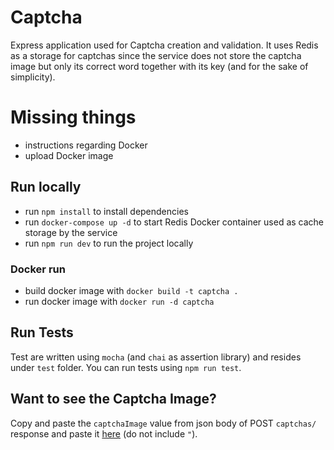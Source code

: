 # Captcha

Express application used for Captcha creation and validation.
It uses Redis as a storage for captchas since the service does not store the captcha image but only its correct word together with its key (and for the sake of simplicity).

# Missing things

-   instructions regarding Docker
-   upload Docker image

## Run locally

-   run `npm install` to install dependencies
-   run `docker-compose up -d` to start Redis Docker container used as cache storage by the service
-   run `npm run dev` to run the project locally

### Docker run

-   build docker image with `docker build -t captcha .`
-   run docker image with `docker run -d captcha`

## Run Tests

Test are written using `mocha` (and `chai` as assertion library) and resides under `test` folder.
You can run tests using `npm run test`.

## Want to see the Captcha Image?

Copy and paste the `captchaImage` value from json body of POST `captchas/` response and paste it [here](https://onlineimagetools.com/convert-data-uri-to-image) (do not include `"`).
